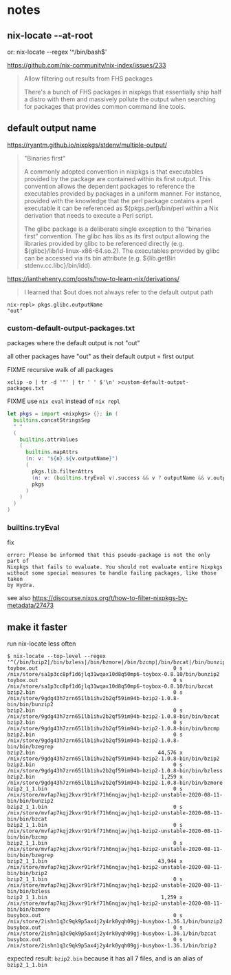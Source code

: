 # notes



## nix-locate --at-root

or: nix-locate --regex '^/bin/bash$'

https://github.com/nix-community/nix-index/issues/233

<blockquote>

Allow filtering out results from FHS packages

There's a bunch of FHS packages in nixpkgs that essentially ship half a distro with them
and massively pollute the output when searching for packages that provides common command line tools.

</blockquote>



## default output name

https://ryantm.github.io/nixpkgs/stdenv/multiple-output/

<blockquote>

"Binaries first"

A commonly adopted convention in nixpkgs is that executables provided by the package are contained within its first output.
This convention allows the dependent packages to reference the executables provided by packages in a uniform manner.
For instance, provided with the knowledge that the perl package contains a perl executable it can be referenced as ${pkgs.perl}/bin/perl within a Nix derivation that needs to execute a Perl script.

The glibc package is a deliberate single exception to the “binaries first” convention.
The glibc has libs as its first output allowing the libraries provided by glibc to be referenced directly (e.g. ${glibc}/lib/ld-linux-x86-64.so.2).
The executables provided by glibc can be accessed via its bin attribute (e.g. ${lib.getBin stdenv.cc.libc}/bin/ldd).

</blockquote>

https://ianthehenry.com/posts/how-to-learn-nix/derivations/

> I learned that $out does not always refer to the default output path

```
nix-repl> pkgs.glibc.outputName
"out"
```



### custom-default-output-packages.txt

packages where the default output is not "out"

all other packages have "out" as their default output = first output

FIXME recursive walk of all packages

```
xclip -o | tr -d '"' | tr ' ' $'\n' >custom-default-output-packages.txt
```

FIXME use `nix eval` instead of `nix repl`

```nix
let pkgs = import <nixpkgs> {}; in (
  builtins.concatStringsSep
  " "
  (
    builtins.attrValues
    (
      builtins.mapAttrs
      (n: v: "${n}.${v.outputName}")
      (
        pkgs.lib.filterAttrs
        (n: v: (builtins.tryEval v).success && v ? outputName && v.outputName != "out")
        pkgs
      )
    )
  )
)
```



### builtins.tryEval

fix

```
error: Please be informed that this pseudo-package is not the only part of
Nixpkgs that fails to evaluate. You should not evaluate entire Nixpkgs
without some special measures to handle failing packages, like those taken
by Hydra.
```

see also https://discourse.nixos.org/t/how-to-filter-nixpkgs-by-metadata/27473



## make it faster

run nix-locate less often

```
$ nix-locate --top-level --regex '^(/bin/bzip2|/bin/bzless|/bin/bzmore|/bin/bzcmp|/bin/bzcat|/bin/bunzip2|/bin/bzegrep)$'
toybox.out                                            0 s /nix/store/sa1p3cc8pf1d6jlq31wqax10d8q50mp6-toybox-0.8.10/bin/bunzip2
toybox.out                                            0 s /nix/store/sa1p3cc8pf1d6jlq31wqax10d8q50mp6-toybox-0.8.10/bin/bzcat
bzip2.bin                                             0 s /nix/store/9gdg43h7zrn651lb1ihv2b2qf59im94b-bzip2-1.0.8-bin/bin/bunzip2
bzip2.bin                                             0 s /nix/store/9gdg43h7zrn651lb1ihv2b2qf59im94b-bzip2-1.0.8-bin/bin/bzcat
bzip2.bin                                             0 s /nix/store/9gdg43h7zrn651lb1ihv2b2qf59im94b-bzip2-1.0.8-bin/bin/bzcmp
bzip2.bin                                             0 s /nix/store/9gdg43h7zrn651lb1ihv2b2qf59im94b-bzip2-1.0.8-bin/bin/bzegrep
bzip2.bin                                        44,576 x /nix/store/9gdg43h7zrn651lb1ihv2b2qf59im94b-bzip2-1.0.8-bin/bin/bzip2
bzip2.bin                                             0 s /nix/store/9gdg43h7zrn651lb1ihv2b2qf59im94b-bzip2-1.0.8-bin/bin/bzless
bzip2.bin                                         1,259 x /nix/store/9gdg43h7zrn651lb1ihv2b2qf59im94b-bzip2-1.0.8-bin/bin/bzmore
bzip2_1_1.bin                                         0 s /nix/store/mvfap7kqj2kvxr91rkf71h6nqjavjhq1-bzip2-unstable-2020-08-11-bin/bin/bunzip2
bzip2_1_1.bin                                         0 s /nix/store/mvfap7kqj2kvxr91rkf71h6nqjavjhq1-bzip2-unstable-2020-08-11-bin/bin/bzcat
bzip2_1_1.bin                                         0 s /nix/store/mvfap7kqj2kvxr91rkf71h6nqjavjhq1-bzip2-unstable-2020-08-11-bin/bin/bzcmp
bzip2_1_1.bin                                         0 s /nix/store/mvfap7kqj2kvxr91rkf71h6nqjavjhq1-bzip2-unstable-2020-08-11-bin/bin/bzegrep
bzip2_1_1.bin                                    43,944 x /nix/store/mvfap7kqj2kvxr91rkf71h6nqjavjhq1-bzip2-unstable-2020-08-11-bin/bin/bzip2
bzip2_1_1.bin                                         0 s /nix/store/mvfap7kqj2kvxr91rkf71h6nqjavjhq1-bzip2-unstable-2020-08-11-bin/bin/bzless
bzip2_1_1.bin                                     1,259 x /nix/store/mvfap7kqj2kvxr91rkf71h6nqjavjhq1-bzip2-unstable-2020-08-11-bin/bin/bzmore
busybox.out                                           0 s /nix/store/2ishn1q3c9qk9p5ax4j2y4rk0yqh09gj-busybox-1.36.1/bin/bunzip2
busybox.out                                           0 s /nix/store/2ishn1q3c9qk9p5ax4j2y4rk0yqh09gj-busybox-1.36.1/bin/bzcat
busybox.out                                           0 s /nix/store/2ishn1q3c9qk9p5ax4j2y4rk0yqh09gj-busybox-1.36.1/bin/bzip2
```

expected result: `bzip2.bin` because it has all 7 files, and is an alias of `bzip2_1_1.bin`

